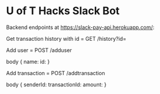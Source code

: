 # U of T Hacks Slack Bot

Backend endpoints at https://slack-pay-api.herokuapp.com/:

Get transaction history with id = GET /history?id=

Add user = POST /adduser

  body {
    name:
    id: 
  }
  
Add transaction = POST /addtransaction

  body {
    senderId:
    transactionId:
    amount:
  }
